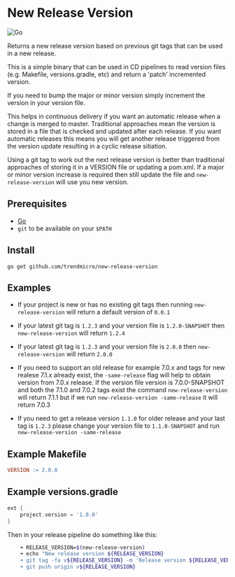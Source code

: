 # New Release Version

![Go](https://github.com/trendmicro/new-release-version/workflows/Go/badge.svg)

Returns a new release version based on previous git tags that can be used in a new release.

This is a simple binary that can be used in CD pipelines to read version files (e.g. Makefile, versions.gradle, etc) and return a 'patch' incremented version.

If you need to bump the major or minor version simply increment the version in your version file.

This helps in continuous delivery if you want an automatic release when a change is merged to master.  Traditional approaches mean the version is stored in a file that is checked and updated after each release.  If you want automatic releases this means you will get another release triggered from the version update resulting in a cyclic release sitiation.  

Using a git tag to work out the next release version is better than traditional approaches of storing it in a VERSION file or updating a pom.xml.  If a major or minor version increase is required then still update the file and `new-release-version` will use you new version.

## Prerequisites

- [Go](https://go.dev/)
- `git` to be available on your `$PATH`

## Install

    go get github.com/trendmicro/new-release-version

## Examples

- If your project is new or has no existing git tags then running `new-release-version` will return a default version of `0.0.1`

- If your latest git tag is `1.2.3` and your version file is `1.2.0-SNAPSHOT` then `new-release-version` will return `1.2.4`

- If your latest git tag is `1.2.3` and your version file is `2.0.0` then `new-release-version` will return `2.0.0`

- If you need to support an old release for example 7.0.x and tags for new realese 7.1.x already exist, the `-same-release` flag  will help to obtain version from 7.0.x release. If the version file version is 7.0.0-SNAPSHOT and both the 7.1.0 and 7.0.2 tags exist the command `new-release-version` will return 7.1.1 but if we run `new-release-version -same-release` it will return 7.0.3

- If you need to get a release version `1.1.0` for older release and your last tag is `1.2.3` please change your version file to `1.1.0-SNAPSHOT` and run `new-release-version -same-release`

## Example Makefile

```Makefile
VERSION := 2.0.0
```

## Example versions.gradle

```gradle
ext {
    project.version = '1.0.0'
}
```

Then in your release pipeline do something like this:

```sh
    ➜ RELEASE_VERSION=$(new-release-version)
    ➜ echo "New release version ${RELEASE_VERSION}
    ➜ git tag -fa v${RELEASE_VERSION} -m 'Release version ${RELEASE_VERSION}'
    ➜ git push origin v${RELEASE_VERSION}
```
